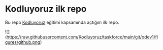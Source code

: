 # Kodluyoruz ilk repo

Bu repo [Kodluyoruz](https://www.kodluyoruz.org/) eğitimi kapsamında açtığım ilk repo.

![] (https://raw.githubusercontent.com/Kodluyoruz/taskforce/main/git/odev1/figures/github.png)



